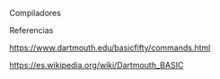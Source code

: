 Compiladores

Referencias

https://www.dartmouth.edu/basicfifty/commands.html

https://es.wikipedia.org/wiki/Dartmouth_BASIC
